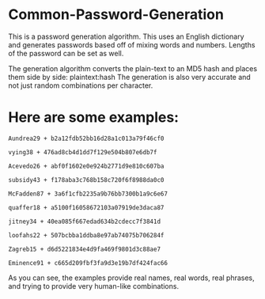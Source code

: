 # Common-Password-Generation

This is a password generation algorithm. This uses an English dictionary and generates passwords based off of mixing words and numbers.
Lengths of the password can be set as well.

The generation algorithm converts the plain-text to an MD5 hash and places them side by side: plaintext:hash
The generation is also very accurate and not just random combinations per character.

# Here are some examples:
```
Aundrea29 + b2a12fdb52bb16d28a1c013a79f46cf0

vying38 + 476ad8cb4d1dd7f129e504b807e6db7f

Acevedo26 + abf0f1602e0e924b2771d9e810c607ba

subsidy43 + f178aba3c768b158c720f6f8988da0c0

McFadden87 + 3a6f1cfb2235a9b76bb7300b1a9c6e67

quaffer18 + a5100f16058672103a07919de3daca87

jitney34 + 40ea085f667edad634b2cdecc7f3841d

loofahs22 + 507bcbba1ddba8e97ab74075b706284f

Zagreb15 + d6d5221834e4d9fa469f9801d3c88ae7

Eminence91 + c665d209fbf3fa9d3e19b7df424fac66
```
As you can see, the examples provide real names, real words, real phrases, and trying to provide very human-like combinations.
